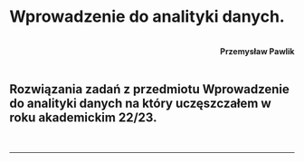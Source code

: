 # **Wprowadzenie do analityki danych.**
<br>
<div style="text-align: right"><b>Przemysław Pawlik</b></div>
<br>

## Rozwiązania zadań z przedmiotu Wprowadzenie do analityki danych na który uczęszczałem w roku akademickim 22/23.
<br>

----------
<br>
